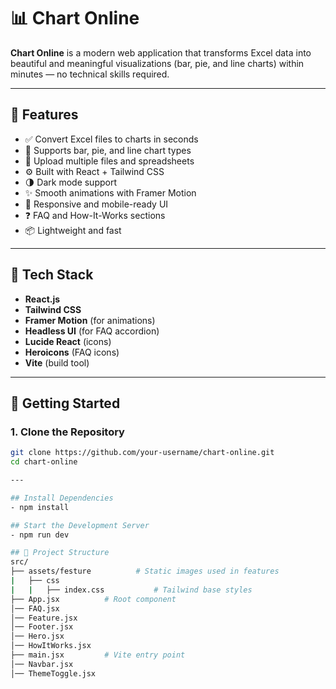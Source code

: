 # 📊 Chart Online

**Chart Online** is a modern web application that transforms Excel data into beautiful and meaningful visualizations (bar, pie, and line charts) within minutes — no technical skills required.

---

## 🌟 Features

- ✅ Convert Excel files to charts in seconds
- 🎨 Supports bar, pie, and line chart types
- 📂 Upload multiple files and spreadsheets
- ⚙️ Built with React + Tailwind CSS
- 🌗 Dark mode support
- ✨ Smooth animations with Framer Motion
- 📱 Responsive and mobile-ready UI
- ❓ FAQ and How-It-Works sections
- 📦 Lightweight and fast

---

## 🔧 Tech Stack

- **React.js**
- **Tailwind CSS**
- **Framer Motion** (for animations)
- **Headless UI** (for FAQ accordion)
- **Lucide React** (icons)
- **Heroicons** (FAQ icons)
- **Vite** (build tool)

---

## 🚀 Getting Started

### 1. Clone the Repository

```bash
git clone https://github.com/your-username/chart-online.git
cd chart-online

---

## Install Dependencies
- npm install

## Start the Development Server
- npm run dev

## 📁 Project Structure
src/
├── assets/festure          # Static images used in features
|   ├── css
|   |   ├── index.css           # Tailwind base styles
├── App.jsx          # Root component
│── FAQ.jsx
│── Feature.jsx
│── Footer.jsx
│── Hero.jsx
│── HowItWorks.jsx
├── main.jsx         # Vite entry point
│── Navbar.jsx
│── ThemeToggle.jsx  
